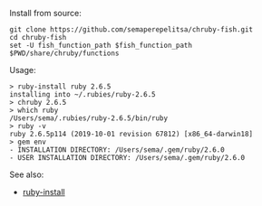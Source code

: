 Install from source:

    git clone https://github.com/semaperepelitsa/chruby-fish.git
    cd chruby-fish
    set -U fish_function_path $fish_function_path $PWD/share/chruby/functions

Usage:

    > ruby-install ruby 2.6.5
    installing into ~/.rubies/ruby-2.6.5
    > chruby 2.6.5
    > which ruby
    /Users/sema/.rubies/ruby-2.6.5/bin/ruby
    > ruby -v
    ruby 2.6.5p114 (2019-10-01 revision 67812) [x86_64-darwin18]
    > gem env
    - INSTALLATION DIRECTORY: /Users/sema/.gem/ruby/2.6.0
    - USER INSTALLATION DIRECTORY: /Users/sema/.gem/ruby/2.6.0

See also:

- [ruby-install](https://github.com/postmodern/ruby-install)
